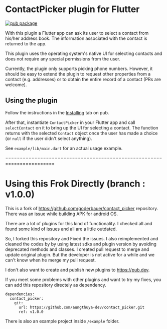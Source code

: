 # ContactPicker plugin for Flutter

[![pub package](https://img.shields.io/pub/v/contact_picker.svg)](https://pub.dartlang.org/packages/contact_picker)

With this plugin a Flutter app can ask its user to select a contact from his/her address book. The information associated with the contact is returned to the app.

This plugin uses the operating system's native UI for selecting contacts and does not require any special permissions from the user.

Currently, the plugin only supports picking phone numbers. However, it should be easy to extend the plugin to request other properties from a contact (e.g. addresses) or to obtain the entire record of a contact (PRs are welcome).

## Using the plugin

Follow the instructions in the [Installing](https://pub.dartlang.org/packages/contact_picker#pub-pkg-tab-installing) tab on pub.

After that, instantiate `ContactPicker` in your Flutter app and call `selectContact` on it to bring up the UI for selecting a contact. The function returns with the selected `Contact` object once the user has made a choice (or `null` if the user didn't select anything).

See `example/lib/main.dart` for an actual usage example.

=======================================================================

# Using this Frok Directly (branch : v1.0.0)

This is a fork of https://github.com/goderbauer/contact_picker repository.
There was an issue while building APK for android OS.

There are a lot of plugins for this kind of functionality.
I checked all and found some kind of issues and all are a little outdated.

So, I forked this repository and Fixed the issues.
I also reimplemented and cleaned the codes by by using latest sdks and plugin version by avoiding deprecated methods and classes.
I created pull request to merge and update original plugin.
But the developer is not active for a while and we can't know when he merge my pull request.

I don't also want to create and publish new plugins to https://pub.dev.

If you meet some problems with other plugins and want to try my fixes, you can add this repository directely as dependency.

    dependencies:
      contact_picker:
        git:
          url: https://github.com/aungthuya-dev/contact_picker.git
          ref: v1.0.0
      
There is also an example project inside `/example` folder.
